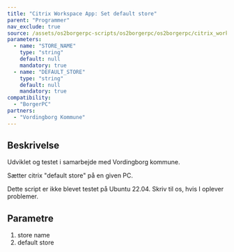 ```yaml
---
title: "Citrix Workspace App: Set default store"
parent: "Programmer"
nav_exclude: true
source: /assets/os2borgerpc-scripts/os2borgerpc/os2borgerpc/citrix_workspace_app_set_default_store.sh
parameters:
  - name: "STORE_NAME"
    type: "string"
    default: null
    mandatory: true
  - name: "DEFAULT_STORE"
    type: "string"
    default: null
    mandatory: true
compatibility:
  - "BorgerPC"
partners:
  - "Vordingborg Kommune"
---
```


## Beskrivelse
Udviklet og testet i samarbejde med Vordingborg kommune.

Sætter citrix "default store" på en given PC.

Dette script er ikke blevet testet på Ubuntu 22.04. Skriv til os, hvis I oplever problemer.

## Parametre
1) store name
2) default store

